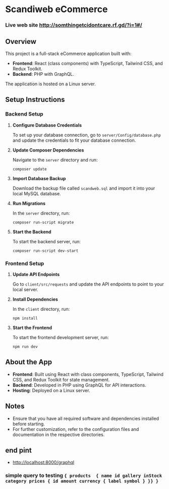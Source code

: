 # Scandiweb eCommerce
### Live web site http://somthingetcidontcare.rf.gd/?i=1#/
## Overview

This project is a full-stack eCommerce application built with:

- **Frontend**: React (class components) with TypeScript, Tailwind CSS, and Redux Toolkit.
- **Backend**: PHP with GraphQL.

The application is hosted on a Linux server.

## Setup Instructions

### Backend Setup

1. **Configure Database Credentials**

   To set up your database connection, go to `server/Config/database.php` and update the credentials to fit your database connection.

2. **Update Composer Dependencies**

   Navigate to the `server` directory and run:

   `composer update`

3. **Import Database Backup**

   Download the backup file called `scandweb.sql` and import it into your local MySQL database.

4. **Run Migrations**

   In the `server` directory, run:

   `composer run-script migrate`

5. **Start the Backend**

   To start the backend server, run:

   `composer run-script dev-start`

### Frontend Setup

1. **Update API Endpoints**

   Go to `client/src/requests` and update the API endpoints to point to your local server.

2. **Install Dependencies**

   In the `client` directory, run:

   `npm install`

3. **Start the Frontend**

   To start the frontend development server, run:

   `npm run dev`

## About the App

- **Frontend**: Built using React with class components, TypeScript, Tailwind CSS, and Redux Toolkit for state management.
- **Backend**: Developed in PHP using GraphQL for API interactions.
- **Hosting**: Deployed on a Linux server.

## Notes

- Ensure that you have all required software and dependencies installed before starting.
- For further customization, refer to the configuration files and documentation in the respective directories.

 ## end pint

  - [http://localhost:8000/graphql ](http://138.197.229.66/graphql)

  ### simple query to testing  ` { products  { name id gallery inStock category prices { id amount currency { label symbol } }} } `



